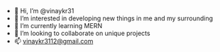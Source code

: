 - 👋 Hi, I’m @vinaykr31
- 👀 I’m interested in developing new things in me and my surrounding
- 🌱 I’m currently learning MERN
- 💞️ I’m looking to collaborate on unique projects
- 📫 vinaykr3112@gmail.com
